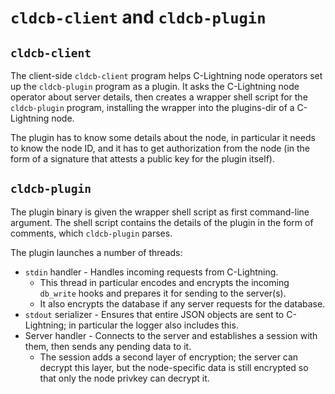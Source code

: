 `cldcb-client` and `cldcb-plugin`
=================================

`cldcb-client`
--------------

The client-side `cldcb-client` program helps C-Lightning node
operators set up the `cldcb-plugin` program as a plugin.
It asks the C-Lightning node operator about server details, then
creates a wrapper shell script for the `cldcb-plugin` program,
installing the wrapper into the plugins-dir of a C-Lightning node.

The plugin has to know some details about the node, in particular
it needs to know the node ID, and it has to get authorization
from the node (in the form of a signature that attests a public
key for the plugin itself).

`cldcb-plugin`
--------------

The plugin binary is given the wrapper shell script as first
command-line argument.
The shell script contains the details of the plugin in the form
of comments, which `cldcb-plugin` parses.

The plugin launches a number of threads:

* `stdin` handler - Handles incoming requests from C-Lightning.
  * This thread in particular encodes and encrypts the incoming
    `db_write` hooks and prepares it for sending to the server(s).
  * It also encrypts the database if any server requests for the
    database.
* `stdout` serializer - Ensures that entire JSON objects are
  sent to C-Lightning; in particular the logger also includes
  this.
* Server handler - Connects to the server and establishes a session
  with them, then sends any pending data to it.
  * The session adds a second layer of encryption; the server can
    decrypt this layer, but the node-specific data is still encrypted
    so that only the node privkey can decrypt it.
